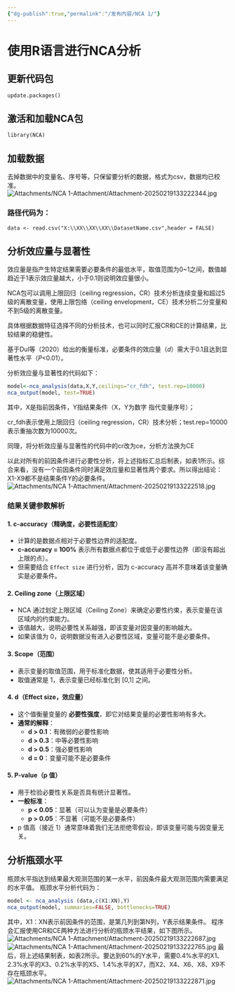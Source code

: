 ```yaml
---
{"dg-publish":true,"permalink":"/发布内容/NCA 1/"}
---
```


# 使用R语言进行NCA分析
## 更新代码包
`update.packages()`
## 激活和加载NCA包
`library(NCA)`
## 加载数据
去掉数据中的变量名、序号等，只保留要分析的数据，格式为csv，数据均已校准。
![Attachments/NCA 1-Attachment/Attachment-20250219133222344.jpg](/img/user/%E5%8F%91%E5%B8%83%E5%86%85%E5%AE%B9/Attachments/NCA%201-Attachment/Attachment-20250219133222344.jpg)

### 路径代码为：
`data <- read.csv("X:\\XX\\XX\\XX\\DatasetName.csv",header = FALSE)`
## 分析效应量与显著性
效应量是指产生特定结果需要必要条件的最低水平，取值范围为0~1之间，数值越趋近于1表示效应量越大，小于0.1则说明效应量很小。

NCA包可以调用上限回归（ceiling regression，CR）技术分析连续变量和超过5级的离散变量，使用上限包络（ceiling envelopment，CE）技术分析二分变量和不到5级的离散变量。

具体根据数据特征选择不同的分析技术，也可以同时汇报CR和CE的计算结果，比较结果的稳健性。

基于Dul等（2020）给出的衡量标准，必要条件的效应量（_d_）需大于0.1且达到显著性水平（_P_<0.01）。

分析效应量与显著性的代码如下：
```R
model<-nca_analysis(data,X,Y,ceilings="cr_fdh", test.rep=10000)
nca_output(model, test=TRUE)
```
其中，X是指前因条件，Y指结果条件（X，Y为数字 指代变量序号）；

cr_fdh表示使用上限回归（ceiling regression，CR）技术分析；test.rep=10000表示重抽次数为10000次。

同理，将分析效应量与显著性的代码中的cr改为ce，分析方法换为CE

以此对所有的前因条件进行必要性分析，将上述指标汇总后制表，如表1所示。综合来看，没有一个前因条件同时满足效应量和显著性两个要求。所以得出结论：X1-X9都不是结果条件Y的必要条件。
![Attachments/NCA 1-Attachment/Attachment-20250219133222518.jpg](/img/user/%E5%8F%91%E5%B8%83%E5%86%85%E5%AE%B9/Attachments/NCA%201-Attachment/Attachment-20250219133222518.jpg)
### 结果关键参数解析
#### 1. c-accuracy（精确度，必要性适配度）
- 计算的是数据点相对于必要性边界的适配度。
- **c-accuracy = 100%** 表示所有数据点都位于或低于必要性边界（即没有超出上限的点）。
- 但需要结合 `Effect size` 进行分析，因为 c-accuracy 高并不意味着该变量确实是必要条件。
#### 2. Ceiling zone（上限区域）
- NCA 通过划定上限区域（Ceiling Zone）来确定必要性约束，表示变量在该区域内的约束能力。
- 该值越大，说明必要性关系越强，即该变量对因变量的影响越大。
- 如果该值为 0，说明数据没有进入必要性区域，变量可能不是必要条件。
#### 3. Scope（范围）
- 表示变量的取值范围，用于标准化数据，使其适用于必要性分析。
- 取值通常是 1，表示变量已经标准化到 [0,1] 之间。
#### 4. d（Effect size，效应量）
- 这个值衡量变量的 **必要性强度**，即它对结果变量的必要性影响有多大。
- **通常的解释**：
    - **d > 0.1**：有微弱的必要性影响
    - **d > 0.3**：中等必要性影响
    - **d > 0.5**：强必要性影响
    - **d = 0**：变量可能不是必要条件
#### 5. P-value（p 值）
- 用于检验必要性关系是否具有统计显著性。
- **一般标准**：
    - **p < 0.05**：显著（可以认为变量是必要条件）
    - **p > 0.05**：不显著（可能不是必要条件）
- p 值高（接近 1）通常意味着我们无法拒绝零假设，即该变量可能与因变量无关。

## 分析瓶颈水平
瓶颈水平指达到结果最大观测范围的某一水平，前因条件最大观测范围内需要满足的水平值。 瓶颈水平分析代码为：
```R
model <- nca_analysis (data,c(X1:XN),Y)
nca_output(model, summaries=FALSE, bottlenecks=TRUE)
```
其中，X1：XN表示前因条件的范围，是第几列到第N列，Y表示结果条件。
程序会汇报使用CR和CE两种方法进行分析的瓶颈水平结果，如下图所示。
![Attachments/NCA 1-Attachment/Attachment-20250219133222687.jpg](/img/user/%E5%8F%91%E5%B8%83%E5%86%85%E5%AE%B9/Attachments/NCA%201-Attachment/Attachment-20250219133222687.jpg)
![Attachments/NCA 1-Attachment/Attachment-20250219133222765.jpg](/img/user/%E5%8F%91%E5%B8%83%E5%86%85%E5%AE%B9/Attachments/NCA%201-Attachment/Attachment-20250219133222765.jpg)
最后，将上述结果制表，如表2所示。要达到60%的Y水平，需要0.4%水平的X1、2.3%水平的X3、0.2%水平的X5、1.4%水平的X7，而X2、X4、X6、X8、X9不存在瓶颈水平。
![Attachments/NCA 1-Attachment/Attachment-20250219133222871.jpg](/img/user/%E5%8F%91%E5%B8%83%E5%86%85%E5%AE%B9/Attachments/NCA%201-Attachment/Attachment-20250219133222871.jpg)